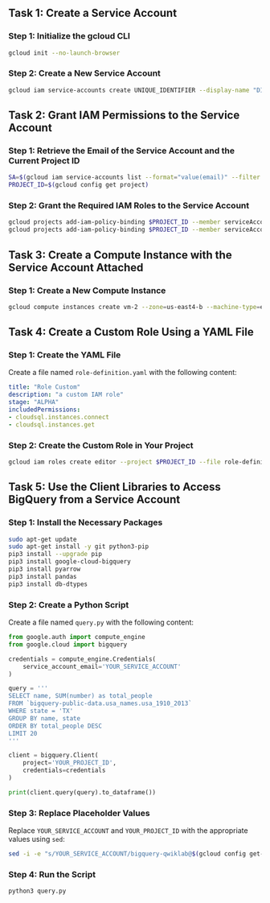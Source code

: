## Task 1: Create a Service Account

### Step 1: Initialize the gcloud CLI

```sh
gcloud init --no-launch-browser
```

### Step 2: Create a New Service Account

```sh
gcloud iam service-accounts create UNIQUE_IDENTIFIER --display-name "DISPLAY_NAME"
```

## Task 2: Grant IAM Permissions to the Service Account

### Step 1: Retrieve the Email of the Service Account and the Current Project ID

```sh
SA=$(gcloud iam service-accounts list --format="value(email)" --filter "displayName=devops")
PROJECT_ID=$(gcloud config get project)
```

### Step 2: Grant the Required IAM Roles to the Service Account

```sh
gcloud projects add-iam-policy-binding $PROJECT_ID --member serviceAccount:$SA --role=roles/iam.serviceAccountUser
gcloud projects add-iam-policy-binding $PROJECT_ID --member serviceAccount:$SA --role=roles/compute.instanceAdmin
```

## Task 3: Create a Compute Instance with the Service Account Attached

### Step 1: Create a New Compute Instance

```sh
gcloud compute instances create vm-2 --zone=us-east4-b --machine-type=e2-standard-2 --service-account $SA --scopes "https://www.googleapis.com/auth/compute"
```

## Task 4: Create a Custom Role Using a YAML File

### Step 1: Create the YAML File

Create a file named `role-definition.yaml` with the following content:

```yaml
title: "Role Custom"
description: "a custom IAM role"
stage: "ALPHA"
includedPermissions:
- cloudsql.instances.connect
- cloudsql.instances.get
```

### Step 2: Create the Custom Role in Your Project

```sh
gcloud iam roles create editor --project $PROJECT_ID --file role-definition.yaml
```

## Task 5: Use the Client Libraries to Access BigQuery from a Service Account

### Step 1: Install the Necessary Packages

```sh
sudo apt-get update
sudo apt-get install -y git python3-pip
pip3 install --upgrade pip
pip3 install google-cloud-bigquery
pip3 install pyarrow
pip3 install pandas
pip3 install db-dtypes
```

### Step 2: Create a Python Script

Create a file named `query.py` with the following content:

```python
from google.auth import compute_engine
from google.cloud import bigquery

credentials = compute_engine.Credentials(
    service_account_email='YOUR_SERVICE_ACCOUNT'
)

query = '''
SELECT name, SUM(number) as total_people
FROM `bigquery-public-data.usa_names.usa_1910_2013`
WHERE state = 'TX'
GROUP BY name, state
ORDER BY total_people DESC
LIMIT 20
'''

client = bigquery.Client(
    project='YOUR_PROJECT_ID',
    credentials=credentials
)

print(client.query(query).to_dataframe())
```

### Step 3: Replace Placeholder Values

Replace `YOUR_SERVICE_ACCOUNT` and `YOUR_PROJECT_ID` with the appropriate values using `sed`:

```sh
sed -i -e "s/YOUR_SERVICE_ACCOUNT/bigquery-qwiklab@$(gcloud config get-value project).iam.gserviceaccount.com/g" query.py
```

### Step 4: Run the Script

```sh
python3 query.py
```
